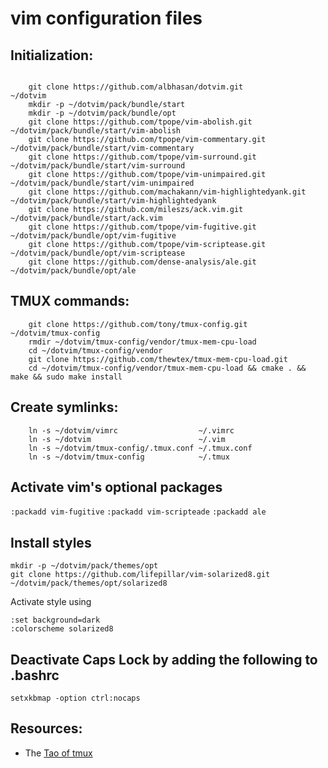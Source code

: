 # **vim** configuration files

## Initialization:



```

    git clone https://github.com/albhasan/dotvim.git               ~/dotvim
    mkdir -p ~/dotvim/pack/bundle/start
    mkdir -p ~/dotvim/pack/bundle/opt
    git clone https://github.com/tpope/vim-abolish.git             ~/dotvim/pack/bundle/start/vim-abolish
    git clone https://github.com/tpope/vim-commentary.git          ~/dotvim/pack/bundle/start/vim-commentary
    git clone https://github.com/tpope/vim-surround.git            ~/dotvim/pack/bundle/start/vim-surround
    git clone https://github.com/tpope/vim-unimpaired.git          ~/dotvim/pack/bundle/start/vim-unimpaired
    git clone https://github.com/machakann/vim-highlightedyank.git ~/dotvim/pack/bundle/start/vim-highlightedyank
    git clone https://github.com/mileszs/ack.vim.git               ~/dotvim/pack/bundle/start/ack.vim
    git clone https://github.com/tpope/vim-fugitive.git            ~/dotvim/pack/bundle/opt/vim-fugitive
    git clone https://github.com/tpope/vim-scriptease.git          ~/dotvim/pack/bundle/opt/vim-scriptease
    git clone https://github.com/dense-analysis/ale.git            ~/dotvim/pack/bundle/opt/ale
```



## TMUX commands:

```
    git clone https://github.com/tony/tmux-config.git     ~/dotvim/tmux-config
    rmdir ~/dotvim/tmux-config/vendor/tmux-mem-cpu-load
    cd ~/dotvim/tmux-config/vendor
    git clone https://github.com/thewtex/tmux-mem-cpu-load.git
    cd ~/dotvim/tmux-config/vendor/tmux-mem-cpu-load && cmake . && make && sudo make install
```



## Create symlinks:

```
    ln -s ~/dotvim/vimrc                  ~/.vimrc
    ln -s ~/dotvim                        ~/.vim                          
    ln -s ~/dotvim/tmux-config/.tmux.conf ~/.tmux.conf
    ln -s ~/dotvim/tmux-config            ~/.tmux
```



## Activate vim's optional packages

`:packadd vim-fugitive`
`:packadd vim-scripteade`
`:packadd ale`



## Install styles

```
mkdir -p ~/dotvim/pack/themes/opt
git clone https://github.com/lifepillar/vim-solarized8.git ~/dotvim/pack/themes/opt/solarized8

```

Activate style using 
```
:set background=dark  
:colorscheme solarized8
```



## Deactivate Caps Lock by adding the following to .bashrc

`setxkbmap -option ctrl:nocaps`



## Resources:

- The [Tao of tmux](https://leanpub.com/the-tao-of-tmux)

